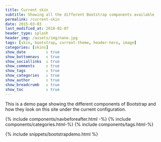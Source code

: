 ```yaml
---
title: Current skin
subtitle: Showing all the different Bootstrap components available
permalink: /current-skin
date: 2015-03-03
last_modified_at: 2018-02-07
header_type: splash
header_img: /assets/img/nano.jpg
tags: [skin, bootstrap, current-theme, header-hero, image]
categories: [skins]
show_date         : true
show_bottomnavs   : true
show_sociallinks  : true
show_comments     : true
show_tags         : true
show_categories   : true
show_author       : true
show_breadcrumb   : true
show_toc          : true
---
```


This is a demo page showing the different components of Bootstrap and how they look on this site under the current configuration.



{% include components/navbeforeafter.html -%}
{% include components/categories.html-%}
{% include components/tags.html-%}



{% include snippets/bootstrapdemo.html  %}
